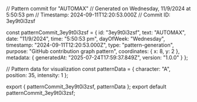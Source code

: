 // Pattern commit for "AUTOMAX"
// Generated on Wednesday, 11/9/2024 at 5:50:53 pm
// Timestamp: 2024-09-11T12:20:53.000Z
// Commit ID: 3ey9t0i3zsf

const patternCommit_3ey9t0i3zsf = {
  id: "3ey9t0i3zsf",
  text: "AUTOMAX",
  date: "11/9/2024",
  time: "5:50:53 pm",
  dayOfWeek: "Wednesday",
  timestamp: "2024-09-11T12:20:53.000Z",
  type: "pattern-generation",
  purpose: "GitHub contribution graph pattern",
  coordinates: {
    x: 8,
    y: 2
  },
  metadata: {
    generatedAt: "2025-07-24T17:59:37.849Z",
    version: "1.0.0"
  }
};

// Pattern data for visualization
const patternData = {
  character: "A",
  position: 35,
  intensity: 1
};

export { patternCommit_3ey9t0i3zsf, patternData };
export default patternCommit_3ey9t0i3zsf;
